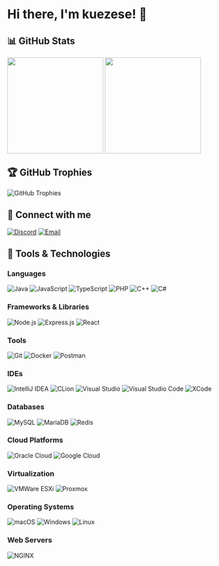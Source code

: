 # Hi there, I'm kuezese! 👋

## 📊 GitHub Stats

<div>
  <img src="https://github-readme-stats-blond-nine-67.vercel.app/api?username=cmclient&theme=chartreuse-dark&show_icons=true&hide_border=true&count_private=true" alt="" style="height: 220px;" align="center">
  <img src="https://github-readme-stats-blond-nine-67.vercel.app/api/top-langs/?username=cmclient&theme=chartreuse-dark&show_icons=true&hide_border=true&langs_count=10&layout=compact" alt="" style="height: 220px;" align="center">
</div>

## 🏆 GitHub Trophies

![GitHub Trophies](https://github-profile-trophy.vercel.app/?username=cmclient&theme=discord&no-bg=true&no-frame=true&column=7&row=1)

## 🔗 Connect with me

[![Discord](https://img.shields.io/badge/Discord%20%40kuezese-7289DA?style=for-the-badge&logo=discord&logoColor=white)](https://discord.com/users/kuezese)
[![Email](https://img.shields.io/badge/Email-D14836?style=for-the-badge&logo=gmail&logoColor=white)](mailto:admin@cmclient.pl)

## 🚀 Tools & Technologies

### Languages
![Java](https://img.shields.io/badge/Java-007396?style=for-the-badge&logo=openjdk&logoColor=white)
![JavaScript](https://img.shields.io/badge/JavaScript-F7DF1E?style=for-the-badge&logo=javascript&logoColor=black)
![TypeScript](https://img.shields.io/badge/TypeScript-007ACC?style=for-the-badge&logo=typescript&logoColor=white)
![PHP](https://img.shields.io/badge/PHP-777BB4?style=for-the-badge&logo=php&logoColor=white)
![C++](https://img.shields.io/badge/C++-00599C?style=for-the-badge&logo=c%2B%2B&logoColor=white)
![C#](https://img.shields.io/badge/C%23-239120?style=for-the-badge&logo=csharp&logoColor=white)

### Frameworks & Libraries
![Node.js](https://img.shields.io/badge/Node.js-339933?style=for-the-badge&logo=nodedotjs&logoColor=white)
![Express.js](https://img.shields.io/badge/Express.js-000000?style=for-the-badge&logo=express&logoColor=white)
![React](https://img.shields.io/badge/React-20232A?style=for-the-badge&logo=react&logoColor=61DAFB)

### Tools
![Git](https://img.shields.io/badge/Git-F05032?style=for-the-badge&logo=git&logoColor=white)
![Docker](https://img.shields.io/badge/Docker-2496ED?style=for-the-badge&logo=docker&logoColor=white)
![Postman](https://img.shields.io/badge/Postman-FF6C37?style=for-the-badge&logo=postman&logoColor=white)

### IDEs
![IntelliJ IDEA](https://img.shields.io/badge/IntelliJ_IDEA-000000?style=for-the-badge&logo=intellij-idea&logoColor=white)
![CLion](https://img.shields.io/badge/CLion-000000?style=for-the-badge&logo=clion&logoColor=white)
![Visual Studio](https://img.shields.io/badge/Visual_Studio-5C2D91?style=for-the-badge&logo=visual-studio&logoColor=white)
![Visual Studio Code](https://img.shields.io/badge/Visual_Studio_Code-0078D4?style=for-the-badge&logo=visual-studio-code&logoColor=white)
![XCode](https://img.shields.io/badge/XCode-1575F9?style=for-the-badge&logo=xcode&logoColor=white)

### Databases
![MySQL](https://img.shields.io/badge/MySQL-4479A1?style=for-the-badge&logo=mysql&logoColor=white)
![MariaDB](https://img.shields.io/badge/MariaDB-003545?style=for-the-badge&logo=mariadb&logoColor=white)
![Redis](https://img.shields.io/badge/Redis-DC382D?style=for-the-badge&logo=redis&logoColor=white)

### Cloud Platforms
![Oracle Cloud](https://img.shields.io/badge/Oracle_Cloud-F80000?style=for-the-badge&logo=oracle&logoColor=white)
![Google Cloud](https://img.shields.io/badge/Google_Cloud-4285F4?style=for-the-badge&logo=google-cloud&logoColor=white)

### Virtualization
![VMWare ESXi](https://img.shields.io/badge/VMWare_ESXi-607078?style=for-the-badge&logo=vmware&logoColor=white)
![Proxmox](https://img.shields.io/badge/Proxmox-4B4B4B?style=for-the-badge&logo=proxmox&logoColor=white)

### Operating Systems
![macOS](https://img.shields.io/badge/macOS-000000?style=for-the-badge&logo=apple&logoColor=white)
![Windows](https://img.shields.io/badge/Windows-0078D6?style=for-the-badge&logo=windows&logoColor=white)
![Linux](https://img.shields.io/badge/Linux-Server-FCC624?style=for-the-badge&logo=linux&logoColor=black)

### Web Servers
![NGINX](https://img.shields.io/badge/NGINX-009639?style=for-the-badge&logo=nginx&logoColor=white)
